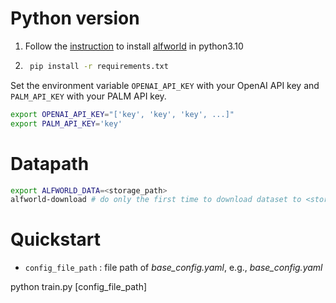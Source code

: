 # Python version
1. Follow the [instruction](https://hackmd.io/c7W5omRvToCPP6SjBLtKrA) to install [alfworld](https://github.com/alfworld/alfworld) in python3.10

2. ```bash
    pip install -r requirements.txt
    ```
Set the environment variable `OPENAI_API_KEY` with your OpenAI API key and `PALM_API_KEY` with your PALM API key.
```bash
export OPENAI_API_KEY="['key', 'key', 'key', ...]"
export PALM_API_KEY='key'
```

# Datapath
```bash
export ALFWORLD_DATA=<storage_path>
alfworld-download # do only the first time to download dataset to <storage_path>
```

# Quickstart
- `config_file_path` : file path of *base_config.yaml*, e.g., *base_config.yaml*

python train.py [config_file_path]
